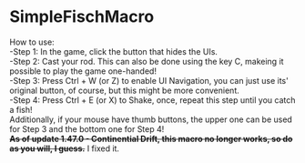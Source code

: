 # SimpleFischMacro
How to use:<br>
-Step 1: In the game, click the button that hides the UIs.<br>
-Step 2: Cast your rod. This can also be done using the key C, makeing it possible to play the game one-handed!<br>
-Step 3: Press Ctrl + W (or Z) to enable UI Navigation, you can just use its' original button, of course, but this might be more convenient.<br>
-Step 4: Press Ctrl + E (or X) to Shake, once, repeat this step until you catch a fish!<br>
Additionally, if your mouse have thumb buttons, the upper one can be used for Step 3 and the bottom one for Step 4! <br>
~~**As of update 1.47.0 - Continential Drift, this macro no longer works, so do as you will, I guess.**~~
I fixed it.